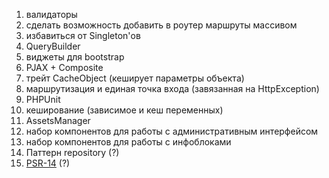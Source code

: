 1. валидаторы
2. сделать возможность добавить в роутер маршруты массивом
2. избавиться от Singleton'ов
1. QueryBuilder
1. виджеты для bootstrap
1. PJAX + Composite
2. трейт CacheObject (кеширует параметры объекта)
1. маршрутизация и единая точка входа (завязанная на HttpException)
1. PHPUnit
1. кеширование (зависимое и кеш переменных)
1. AssetsManager
1. набор компонентов для работы с административным интерфейсом
1. набор компонентов для работы с инфоблоками
1. Паттерн repository (?)
1. [PSR-14](https://github.com/php-fig/fig-standards/blob/master/proposed/event-manager.md) (?)
